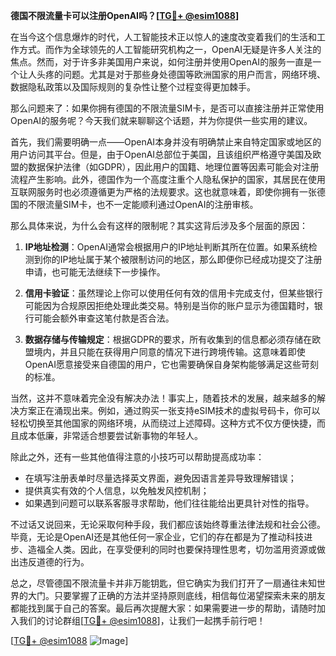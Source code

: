 **德国不限流量卡可以注册OpenAI吗？[[TG💪+ @esim1088](https://t.me/s/esim1088)]**

在当今这个信息爆炸的时代，人工智能技术正以惊人的速度改变着我们的生活和工作方式。而作为全球领先的人工智能研究机构之一，OpenAI无疑是许多人关注的焦点。然而，对于许多非美国用户来说，如何注册并使用OpenAI的服务一直是一个让人头疼的问题。尤其是对于那些身处德国等欧洲国家的用户而言，网络环境、数据隐私政策以及国际规则的复杂性让整个过程变得更加棘手。

那么问题来了：如果你拥有德国的不限流量SIM卡，是否可以直接注册并正常使用OpenAI的服务呢？今天我们就来聊聊这个话题，并为你提供一些实用的建议。

首先，我们需要明确一点——OpenAI本身并没有明确禁止来自特定国家或地区的用户访问其平台。但是，由于OpenAI总部位于美国，且该组织严格遵守美国及欧盟的数据保护法律（如GDPR），因此用户的国籍、地理位置等因素可能会对注册流程产生影响。此外，德国作为一个高度注重个人隐私保护的国家，其居民在使用互联网服务时也必须遵循更为严格的法规要求。这也就意味着，即使你拥有一张德国的不限流量SIM卡，也不一定能顺利通过OpenAI的注册审核。

那么具体来说，为什么会有这样的限制呢？其实这背后涉及多个层面的原因：

1. **IP地址检测**：OpenAI通常会根据用户的IP地址判断其所在位置。如果系统检测到你的IP地址属于某个被限制访问的地区，那么即便你已经成功提交了注册申请，也可能无法继续下一步操作。
   
2. **信用卡验证**：虽然理论上你可以使用任何有效的信用卡完成支付，但某些银行可能因为合规原因拒绝处理此类交易。特别是当你的账户显示为德国籍时，银行可能会额外审查这笔付款是否合法。
   
3. **数据存储与传输规定**：根据GDPR的要求，所有收集到的信息都必须存储在欧盟境内，并且只能在获得用户同意的情况下进行跨境传输。这意味着即使OpenAI愿意接受来自德国的用户，它也需要确保自身架构能够满足这些苛刻的标准。

当然，这并不意味着完全没有解决办法！事实上，随着技术的发展，越来越多的解决方案正在涌现出来。例如，通过购买一张支持eSIM技术的虚拟号码卡，你可以轻松切换至其他国家的网络环境，从而绕过上述障碍。这种方式不仅方便快捷，而且成本低廉，非常适合想要尝试新事物的年轻人。

除此之外，还有一些其他值得注意的小技巧可以帮助提高成功率：

- 在填写注册表单时尽量选择英文界面，避免因语言差异导致理解错误；
- 提供真实有效的个人信息，以免触发风控机制；
- 如果遇到问题可以联系客服寻求帮助，他们往往能给出更具针对性的指导。

不过话又说回来，无论采取何种手段，我们都应该始终尊重法律法规和社会公德。毕竟，无论是OpenAI还是其他任何一家企业，它们的存在都是为了推动科技进步、造福全人类。因此，在享受便利的同时也要保持理性思考，切勿滥用资源或做出违反道德的行为。

总之，尽管德国不限流量卡并非万能钥匙，但它确实为我们打开了一扇通往未知世界的大门。只要掌握了正确的方法并坚持原则底线，相信每位渴望探索未来的朋友都能找到属于自己的答案。最后再次提醒大家：如果需要进一步的帮助，请随时加入我们的讨论群组[[TG💪+ @esim1088](https://t.me/s/esim1088)]，让我们一起携手前行吧！

[[TG💪+ @esim1088](https://t.me/s/esim1088) ![Image](https://i.postimg.cc/4NQfJmqS/Snipaste-2025-05-13-00-14-12.png)]